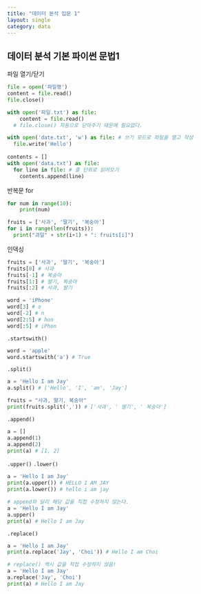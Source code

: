 ```yaml
---
title: "데이터 분석 입문 1"
layout: single
category: data
---
```


## 데이터 분석 기본 파이썬 문법1

파일 열기/닫기

```python
file = open('파일명')
content = file.read()
file.close()

with open('파일.txt') as file:
	content = file.read()
  # file.close() 자동으로 닫아주기 때문에 필요없다.

with open('date.txt', 'w') as file: # 쓰기 모드로 파일을 열고 작성
  file.write('Hello')
  
contents = []
with open('data.txt') as file:
  for line in file: # 줄 단위로 읽어오기
    contents.append(line)
```

반복문 for

```python
for num in range(10):
	print(num)
```

```python
fruits = ['사과', '딸기', '복숭아']
for i in range(len(fruits)):
  print("과일" + str(i+1) + ": fruits[i]")
```

인덱싱

```python
fruits = ['사과', '딸기', '복숭아']
fruits[0] # 사과
fruits[-1] # 복숭아
fruits[1:] # 딸기, 복숭아
fruits[:2] # 사과, 딸기

word = 'iPhone'
word[3] # o
word[-2] # n
word[2:5] # hon
word[:5] # iPhon
```

`.startswith()`

```python
word = 'apple'
word.startswith('a') # True
```

`.split()`

```python
a = 'Hello I am Jay'
a.split() # ['Hello', 'I', 'am', 'Jay']

fruits = "사과, 딸기, 복숭아"
print(fruits.split(',')) # ['사과', ' 딸기', ' 복숭아']
```

`.append()`

```python
a = []
a.append(1)
a.append(2) 
print(a) # [1, 2]
```

`.upper()`  `.lower()`

```python
a = 'Hello I am Jay'
print(a.upper()) # HELLO I AM JAY
print(a.lower()) # hello i am jay

# append와 달리 해당 값을 직접 수정하지 않는다.
a = 'Hello I am Jay'
a.upper()
print(a) # Hello I am Jay
```

`.replace()`

```python
a = 'Hello I am Jay'
print(a.replace('Jay', 'Choi')) # Hello I am Choi

# replace() 역시 값을 직접 수정하지 않음!
a = 'Hello I am Jay'
a.replace('Jay', 'Choi')
print(a) # Hello I am Jay
```

